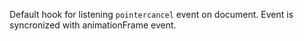 Default hook for listening `pointercancel` event on document. Event is syncronized with animationFrame event.
